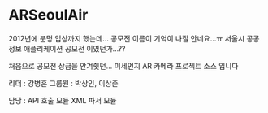 # ARSeoulAir
 
 2012년에 분명 입상까지 했는데... 공모전 이름이 기억이 나질 안네요...ㅠ
 서울시 공공정보 애플리케이션 공모전 이였던가...??
 
 처음으로 공모전 상금을 안겨줫던...
 미세먼지 AR 카메라 프로젝트 소스 입니다
 
 리더 : 강병훈
 그룹원 : 박상인, 이상준
 
 담당 :
 API 호출 모듈
 XML 파서 모듈
